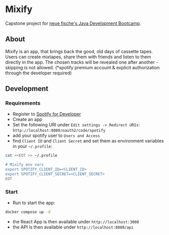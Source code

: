 # Mixify

Capstone project for [neue fische's Java Development Bootcamp](https://www.neuefische.de/bootcamp/java-development).

## About
Mixify is an app, that brings back the good, old days of cassette tapes. Users can create mixtapes, share them with friends and listen to them directly in the app. The chosen tracks will be revealed one after another - skipping is not allowed. (*spotify premium account & explicit authorization through the developer required)

## Development

### Requirements

- Register to [Spotify for Developer](https://developer.spotify.com/dashboard)
- Create an app
- Set the following URI under `Edit settings -> Redirect URIs`: `http://localhost:8080/oauth2/code/spotify`
- add your spotify user to `Users and Access`
- find `Client ID` and `Client Secret` and set them as environment variables in your `~/.profile`:
```sh
cat <<EOT >> ~/.profile

# Mixify env vars
export SPOTIFY_CLIENT_ID=<CLIENT_ID>
export SPOTIFY_CLIENT_SECRET=<CLIENT_SECRET>
EOT
```

### Start

- Run to start the app:
```sh
docker compose up -d
```

- the React App is then available under `http://localhost:3000`
- the API is then available under `http://localhost:8080/api`